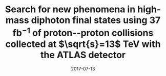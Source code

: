 ---
title: "Search for new phenomena in high-mass diphoton final states using 37 fb$^{-1}$ of proton--proton collisions collected at $\\sqrt{s}=13$ TeV with the ATLAS detector"
date: 2017-07-13
venue: Phys. Lett. B 775 (2017) 105--125
link: https://doi.org/10.1016/j.physletb.2017.10.039
inspire_id: 1609773
authors: ATLAS Collaboration
bibtex: '@article{ATLAS:2017ayi,\n archiveprefix = {arXiv},\n author = {},\n collaboration = {ATLAS},\n doi = {10.1016/j.physletb.2017.10.039},\n eprint = {1707.04147},\n journal = {Phys. Lett. B},\n pages = {105--125},\n primaryclass = {hep-ex},\n reportnumber = {CERN-EP-2017-132},\n title = {{Search for new phenomena in high-mass diphoton final states using 37 fb$^{-1}$ of proton--proton collisions collected at $\\sqrt{s}=13$ TeV with the ATLAS detector}},\n volume = {775},\n year = {2017}\n}\n'
---